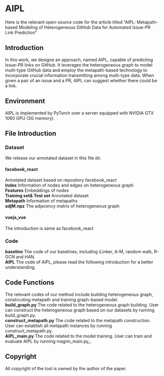# AIPL
Here is the relevant open-source code for the article titled “AIPL: Metapath-based Modeling of Heterogeneous GitHub Data for Automated Issue-PR Link Prediction”
## Introduction
In this work, we designe an approach, named AIPL, capable of predicting Issue-PR links on GitHub. It leverages the heterogeneous graph to model multi-type GitHub data and employ the
metapath-based technology to incorporate crucial information transmitting among multi-type data. When given a pair of an issue and a PR, AIPL can
suggest whether there could be a link.
## Environment
AIPL is implemented by PyTorch over a server equipped with NVIDIA GTX 1060 GPU (3G memory).
## File Introduction
### Dataset
We release our annotated dataset in this file dir.
#### facebook_react
Annotated dataset based on repository facebook_react <br />
__Index__  Information of nodes and edges on heterogeneous graph <br />
__Features__ Embeddings of nodes <br />
__Training set& Test set__
Annotated dataset <br />
__Metapath__
Information of metapaths <br />
__adjM.npz__ The adjacency matrix of heterogeneous graph <br />
#### vuejs_vue
The introduction is same as facebook_react
### Code
__baseline__
The code of our baselines, including iLinker, A-M, random walk, R-GCN and HAN.<br />
__AIPL__
The code of AIPL, please read the following introduction for a better understanding. <br />
## Code Functions
The relevant codes of our method include building heterogeneous graph, constrcuting metapath and training graph-based model. <br />
__build_graph.py__ The code related to the heterogeneous graph building. User can construct the heterogeneous graph based on our datasets by running build_graph.py. <br />
__construct_metapath.py__ The code related to the metapath construction. User can establish all metapath instances by running construct_metapath.py. <br />
__AIPL_main.py__  The code related to the model training. User can train and evaluate AIPL by running magnn_main.py_. <br />
## Copyright
All copyright of the tool is owned by the author of the paper.
